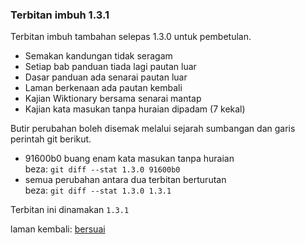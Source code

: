 ---
---

### Terbitan imbuh 1.3.1

Terbitan imbuh tambahan selepas 1.3.0 untuk pembetulan.

- Semakan kandungan tidak seragam
- Setiap bab panduan tiada lagi pautan luar
- Dasar panduan ada senarai pautan luar
- Laman berkenaan ada pautan kembali
- Kajian Wiktionary bersama senarai mantap
- Kajian kata masukan tanpa huraian dipadam (7 kekal)

Butir perubahan boleh disemak melalui sejarah sumbangan
dan garis perintah git berikut.

- 91600b0 buang enam kata masukan tanpa huraian  
beza: `git diff --stat 1.3.0 91600b0`
- semua perubahan antara dua terbitan berturutan  
beza: `git diff --stat 1.3.0 1.3.1`

Terbitan ini dinamakan `1.3.1`

laman kembali: [bersuai][0]

  [0]: ../bersuai.md
